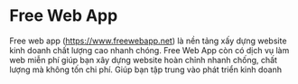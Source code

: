 # Free Web App
Free web app (https://www.freewebapp.net) là nền tảng xấy dựng website kinh doanh chất lượng cao nhanh chóng. Free Web App còn có dịch vụ làm web miễn phí giúp bạn xây dựng website hoàn chỉnh nhanh chống, chất lượng mà không tốn chi phí. Giúp bạn tập trung vào phát triển kinh doanh
